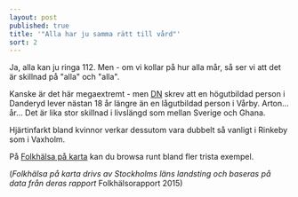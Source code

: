 ```yaml
---
layout: post
published: true
title: '"Alla har ju samma rätt till vård"'
sort: 2
---
```


Ja, alla kan ju ringa 112. Men - om vi kollar på hur alla mår, så ser vi att det är skillnad på "alla" och "alla".

Kanske är det här megaextremt - men [DN](http://www.dn.se/sthlm/tunnelbanestationen-avslojar-din-halsa/) skrev att en högutbildad person i Danderyd lever nästan 18 år längre än en lågutbildad person i Vårby. Arton… år… Det är lika stor skillnad i livslängd som mellan Sverige och Ghana.

Hjärtinfarkt bland kvinnor verkar dessutom vara dubbelt så vanligt i Rinkeby som i Vaxholm.

På [Folkhälsa på karta](http://folkhalsoguiden.se/amnesomraden/folkhalsoarbete/statistik/folkhalsa-pa-karta/) kan du browsa runt bland fler trista exempel.

(_Folkhälsa på karta drivs av Stockholms läns landsting och baseras på data från deras rapport_ Folkhälsorapport 2015)
